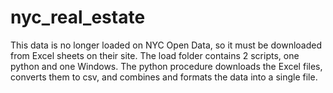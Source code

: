 # nyc_real_estate

This data is no longer loaded on NYC Open Data, so it must be downloaded from Excel sheets on their site. The load folder contains 2 scripts, one python and one Windows. The python procedure downloads the Excel files, converts them to csv, and combines and formats the data into a single file.
